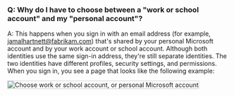 ### Q:	Why do I have to choose between a "work or school account" and my "personal account"?

A: This happens when you sign in with an email address (for example, jamalhartnett@fabrikam.com) that's shared by your personal Microsoft account and by your work account or school account. Although both identities use the same sign-in address, they're still separate identities. The two identities have different profiles, security settings, and permissions. When you sign in, you see a page that looks like the following example:

<img src="/azure/devops/_shared/_img/sign-in-picker.png" alt="Choose work or school account, or personal Microsoft account" style="border: 1px solid #CCCCCC">